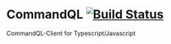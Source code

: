 # CommandQL [![Build Status](https://travis-ci.org/BROCKHAUS-AG/CommandQL.svg?branch=dev)](https://travis-ci.org/BROCKHAUS-AG/CommandQL)

CommandQL-Client for Typescript/Javascript